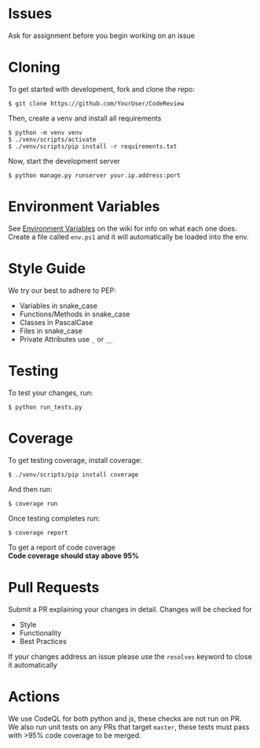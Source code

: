 # Issues

Ask for assignment before you begin working on an issue

# Cloning
To get started with development, fork and clone the repo:
```shell
$ git clone https://github.com/YourUser/CodeReview
```
Then, create a venv and install all requirements
```shell
$ python -m venv venv
$ ./venv/scripts/activate
$ ./venv/scripts/pip install -r requirements.txt
```
Now, start the development server
```shell
$ python manage.py runserver your.ip.address:port
```

# Environment Variables
See [Environment Variables](https://github.com/Bwc9876/CodeReview/wiki/Environment-Variables) on the wiki for info on what each one does.  
Create a file called `env.ps1` and it will automatically be loaded into the env.  

# Style Guide
We try our best to adhere to PEP:
- Variables in snake_case
- Functions/Methods in snake_case
- Classes in PascalCase
- Files in snake_case
- Private Attributes use `_` or `__`

# Testing
To test your changes, run:
```shell
$ python run_tests.py
```
# Coverage
To get testing coverage, install coverage:
```shell
$ ./venv/scripts/pip install coverage
```
And then run:
```shell
$ coverage run
```
Once testing completes run:
```shell
$ coverage report
```
To get a report of code coverage  
**Code coverage should stay above 95%**

# Pull Requests

Submit a PR explaining your changes in detail. Changes will be checked for
- Style
- Functionality
- Best Practices

If your changes address an issue please use the `resolves` keyword to close it automatically

# Actions

We use CodeQL for both python and js, these checks are not run on PR.  
We also run unit tests on any PRs that target `master`, these tests must pass with >95% code coverage to be merged.

